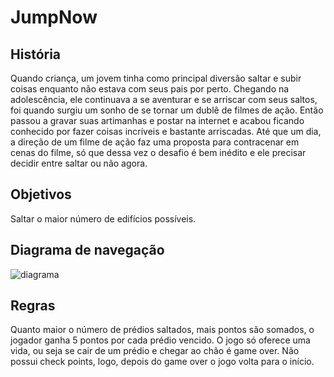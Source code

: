 # JumpNow 

## História
Quando criança, um jovem tinha como principal diversão saltar e subir coisas enquanto não estava com seus pais por perto. Chegando na adolescência, ele continuava a se aventurar e se arriscar com seus saltos, foi quando surgiu um sonho de se tornar um dublê de filmes de ação. Então passou a gravar suas artimanhas e postar na internet e acabou ficando conhecido por fazer coisas incríveis e bastante arriscadas. Até que um dia, a direção de um filme de ação faz uma proposta para contracenar em cenas do filme, só que dessa vez o desafio é bem inédito e ele precisar decidir entre saltar ou não agora.

## Objetivos
Saltar o maior número de edifícios possíveis.

## Diagrama de navegação
 
![diagrama](https://user-images.githubusercontent.com/21271921/30037465-73dddb08-9191-11e7-9ecb-359a86552f52.jpg)

   
## Regras

Quanto maior o número de prédios saltados, mais pontos são somados, o jogador ganha 5 pontos por cada prédio vencido. O jogo só oferece uma vida, ou seja se cair de um prédio e chegar ao chão é game over. Não possui check points, logo, depois do game over o jogo volta para o início.




